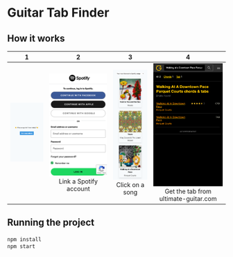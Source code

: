 # Guitar Tab Finder

## How it works

| 1  | 2  | 3  | 4 |
| :-: | :-: | :-: | :-: |
|![](screenshots/screenshot1.png) |![](screenshots/screenshot2.png) Link a Spotify account|![](screenshots/screenshot3.png) Click on a song|![](screenshots/screenshot4.png) Get the tab from ultimate-guitar.com|

## Running the project

```
npm install
npm start
```
